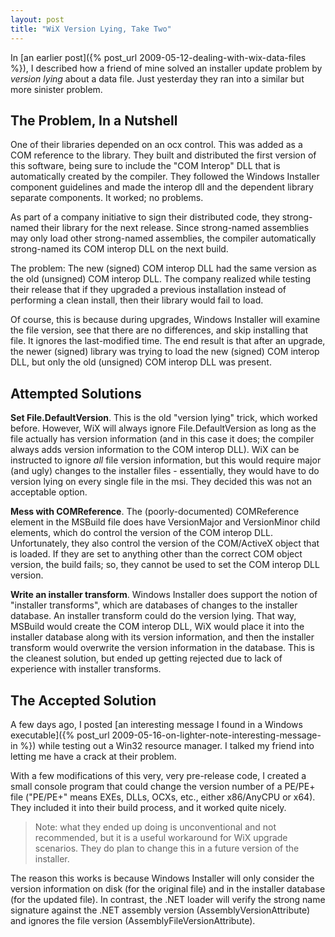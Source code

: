 ```yaml
---
layout: post
title: "WiX Version Lying, Take Two"
---
```

In [an earlier post]({% post_url 2009-05-12-dealing-with-wix-data-files %}), I described how a friend of mine solved an installer update problem by _version lying_ about a data file. Just yesterday they ran into a similar but more sinister problem.



## The Problem, In a Nutshell

One of their libraries depended on an ocx control. This was added as a COM reference to the library. They built and distributed the first version of this software, being sure to include the "COM Interop" DLL that is automatically created by the compiler. They followed the Windows Installer component guidelines and made the interop dll and the dependent library separate components. It worked; no problems.



As part of a company initiative to sign their distributed code, they strong-named their library for the next release. Since strong-named assemblies may only load other strong-named assemblies, the compiler automatically strong-named its COM interop DLL on the next build.



The problem: The new (signed) COM interop DLL had the same version as the old (unsigned) COM interop DLL. The company realized while testing their release that if they upgraded a previous installation instead of performing a clean install, then their library would fail to load.



Of course, this is because during upgrades, Windows Installer will examine the file version, see that there are no differences, and skip installing that file. It ignores the last-modified time. The end result is that after an upgrade, the newer (signed) library was trying to load the new (signed) COM interop DLL, but only the old (unsigned) COM interop DLL was present.



## Attempted Solutions

**Set File.DefaultVersion**. This is the old "version lying" trick, which worked before. However, WiX will always ignore File.DefaultVersion as long as the file actually has version information (and in this case it does; the compiler always adds version information to the COM interop DLL). WiX can be instructed to ignore _all_ file version information, but this would require major (and ugly) changes to the installer files - essentially, they would have to do version lying on every single file in the msi. They decided this was not an acceptable option.



**Mess with COMReference**. The (poorly-documented) COMReference element in the MSBuild file does have VersionMajor and VersionMinor child elements, which do control the version of the COM interop DLL. Unfortunately, they also control the version of the COM/ActiveX object that is loaded. If they are set to anything other than the correct COM object version, the build fails; so, they cannot be used to set the COM interop DLL version.



**Write an installer transform**. Windows Installer does support the notion of "installer transforms", which are databases of changes to the installer database. An installer transform could do the version lying. That way, MSBuild would create the COM interop DLL, WiX would place it into the installer database along with its version information, and then the installer transform would overwrite the version information in the database. This is the cleanest solution, but ended up getting rejected due to lack of experience with installer transforms.



## The Accepted Solution

A few days ago, I posted [an interesting message I found in a Windows executable]({% post_url 2009-05-16-on-lighter-note-interesting-message-in %}) while testing out a Win32 resource manager. I talked my friend into letting me have a crack at their problem.



With a few modifications of this very, very pre-release code, I created a small console program that could change the version number of a PE/PE+ file ("PE/PE+" means EXEs, DLLs, OCXs, etc., either x86/AnyCPU or x64). They included it into their build process, and it worked quite nicely.



> Note: what they ended up doing is unconventional and not recommended, but it is a useful workaround for WiX upgrade scenarios. They do plan to change this in a future version of the installer.


The reason this works is because Windows Installer will only consider the version information on disk (for the original file) and in the installer database (for the updated file). In contrast, the .NET loader will verify the strong name signature against the .NET assembly version (AssemblyVersionAttribute) and ignores the file version (AssemblyFileVersionAttribute).

